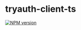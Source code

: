 # tryauth-client-ts

[![NPM version][npm-image]][npm-url]


[npm-image]: https://img.shields.io/npm/v/@tryauth/tryauth-client-ts.svg?style=flat-square
[npm-url]: https://www.npmjs.com/package/@tryauth/tryauth-client-ts
